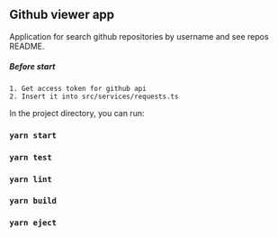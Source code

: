 ## Github viewer app

Application for search github repositories by username and see repos README.
    
##### Before start 
    1. Get access token for github api
    2. Insert it into src/services/requests.ts

In the project directory, you can run:

### `yarn start`
### `yarn test`
### `yarn lint`
### `yarn build`
### `yarn eject`

